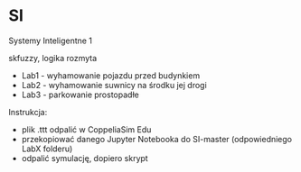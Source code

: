 # SI
Systemy Inteligentne 1

skfuzzy, logika rozmyta

- Lab1 - wyhamowanie pojazdu przed budynkiem
- Lab2 - wyhamowanie suwnicy na środku jej drogi
- Lab3 - parkowanie prostopadłe

Instrukcja:
- plik .ttt odpalić w CoppeliaSim Edu
- przekopiować danego Jupyter Notebooka do SI-master (odpowiedniego LabX folderu)
- odpalić symulację, dopiero skrypt
